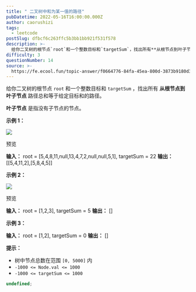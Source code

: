 ```yaml
---
title: " 二叉树中和为某一值的路径"
pubDatetime: 2022-05-16T16:00:00.000Z
author: caorushizi
tags:
  - leetcode
postSlug: dfbcf6c263ffc5b3bb1bb921f531f578
description: >-
  给你二叉树的根节点`root`和一个整数目标和`targetSum`，找出所有**从根节点到叶子节点**路径总和等于给定目标和的路径。**叶子节点**是指没有子节点的节点。**示例1：**![](ht
difficulty: 3
questionNumber: 14
source: >-
  https://fe.ecool.fun/topic-answer/f0664776-84fa-45ea-800d-3873b9180d36?orderBy=updateTime&order=desc&tagId=31
---
```


给你二叉树的根节点 `root` 和一个整数目标和 `targetSum` ，找出所有 **从根节点到叶子节点** 路径总和等于给定目标和的路径。

**叶子节点** 是指没有子节点的节点。

**示例 1：**

![](https://pic.rmb.bdstatic.com/bjh/8771ad1c0da043e18c975fe618d70489.png)

预览

**输入：** root = \[5,4,8,11,null,13,4,7,2,null,null,5,1\], targetSum = 22 **输出：** \[\[5,4,11,2\],\[5,8,4,5\]\]

**示例 2：**

![](https://pic.rmb.bdstatic.com/bjh/2c1a1aabf2e37caf1fb5d7f5b3efd5f6.png)

预览

**输入：** root = \[1,2,3\], targetSum = 5 **输出：** \[\]

**示例 3：**

**输入：** root = \[1,2\], targetSum = 0 **输出：** \[\]

**提示：**

- 树中节点总数在范围 `[0, 5000]` 内
- `-1000 <= Node.val <= 1000`
- `-1000 <= targetSum <= 1000`

```typescript
undefined;
```
